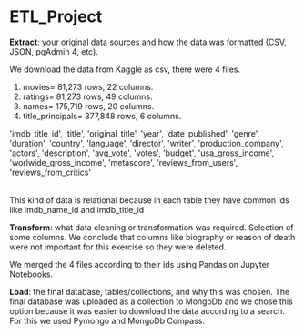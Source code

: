 # ETL_Project

**Extract**: your original data sources and how the data was formatted (CSV, JSON, pgAdmin 4, etc).

We download the data from Kaggle as csv, there were 4 files.

1. movies= 81,273 rows, 22 columns. 
2. ratings= 81,273 rows, 49 columns. 
3. names= 175,719 rows, 20 columns. 
4. title_principals= 377,848 rows, 6 columns.

<table>
'imdb_title_id',
 'title',
 'original_title',
 'year',
 'date_published',
 'genre',
 'duration',
 'country',
 'language',
 'director',
 'writer',
 'production_company',
 'actors',
 'description',
 'avg_vote',
 'votes',
 'budget',
 'usa_gross_income',
 'worlwide_gross_income',
 'metascore',
 'reviews_from_users',
 'reviews_from_critics'
</table>

This kind of data is relational because in each table they have common ids like imdb_name_id and imdb_title_id

**Transform**: what data cleaning or transformation was required. 
Selection of some columns. We conclude that columns like biography or reason of death were not important for this exercise so they were deleted.

We merged the 4 files according to their ids using Pandas on Jupyter Notebooks.

**Load**: the final database, tables/collections, and why this was chosen. 
The final database was uploaded as a collection to MongoDb and we chose this option because it was easier to download the data according to a search. For this we used Pymongo and MongoDb Compass.
